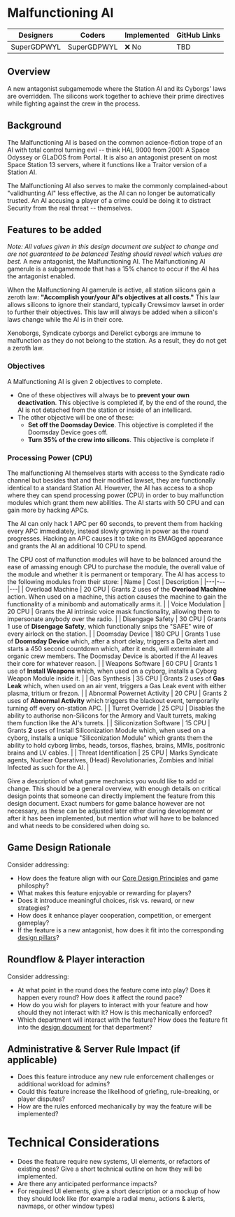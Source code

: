# Malfunctioning AI

| Designers | Coders | Implemented | GitHub Links |
|---|---|---|---|
| SuperGDPWYL | SuperGDPWYL | :x: No |  TBD |


## Overview

A new antagonist subgamemode where the Station AI and its Cyborgs' laws are overridden. The silicons work together to achieve their prime directives while fighting against the crew in the process.

## Background

The Malfunctioning AI is based on the common acience-fiction trope of an AI with total control turning evil -- think HAL 9000 from 2001: A Space Odyssey or GLaDOS from Portal. It is also an antagonist present on most Space Station 13 servers, where it functions like a Traitor version of a Station AI. 

The Malfunctioning AI also serves to make the commonly complained-about "validhunting AI" less effective, as the AI can no longer be automatically trusted. An AI accusing a player of a crime could be doing it to distract Security from the real threat -- themselves.

## Features to be added
*Note: All values given in this design document are subject to change and are not guaranteed to be balanced  Testing should reveal which values are best.*
A new antagonist, the Malfunctioning AI. The Malfunctioning AI gamerule is a subgamemode that has a 15% chance to occur if the AI has the antagonist enabled. 

When the Malfunctioning AI gamerule is active, all station silicons gain a zeroth law: **"Accomplish your/your AI's objectives at all costs."** This law allows silicons to ignore their standard, typically Crewsimov lawset in order to further their objectives. This law will always be added when a silicon's laws change while the AI is in their core.

Xenoborgs, Syndicate cyborgs and Derelict cyborgs are immune to malfunction as they do not belong to the station. As a result, they do not get a zeroth law.

### Objectives
A Malfunctioning AI is given 2 objectives to complete. 
- One of these objectives will always be to **prevent your own deactivation**. This objective is completed if, by the end of the round, the AI is not detached from the station or inside of an intellicard.
- The other objective will be one of these:
  - **Set off the Doomsday Device**. This objective is completed if the Doomsday Device goes off.
  - **Turn 35% of the crew into silicons**. This objective is complete if 

### Processing Power (CPU)
The malfunctioning AI themselves starts with access to the Syndicate radio channel but besides that and their modified lawset, they are functionally identical to a standard Station AI. However, the AI has access to a shop where they can spend processing power (CPU) in order to buy malfunction modules which grant them new abilities. The AI starts with 50 CPU and can gain more by hacking APCs.

The AI can only hack 1 APC per 60 seconds, to prevent them from hacking every APC immediately, instead slowly growing in power as the round progresses. Hacking an APC causes it to take on its EMAGged appearance and grants the AI an additional 10 CPU to spend.

The CPU cost of malfunction modules will have to be balanced around the ease of amassing enough CPU to purchase the module, the overall value of the module and whether it is permanent or temporary.
The AI has access to the following modules from their store:
| Name | Cost | Description |
|---|---|---|
| Overload Machine | 20 CPU | Grants 2 uses of the **Overload Machine** action. When used on a machine, this action causes the machine to gain the functionality of a minibomb and automatically arms it. |
| Voice Modulation | 20 CPU | Grants the AI intrinsic voice mask functionality, allowing them to impersonate anybody over the radio. |
| Disengage Safety | 30 CPU | Grants 1 use of **Disengage Safety**, which functionally snips the "SAFE" wire of every airlock on the station. |
| Doomsday Device | 180 CPU | Grants 1 use of **Doomsday Device** which, after a short delay, triggers a Delta alert and starts a 450 second countdown which, after it ends, will exterminate all organic crew members. The Doomsday Device is aborted if the AI leaves their core for whatever reason. |
| Weapons Software | 60 CPU | Grants 1 use of **Install Weapons** which, when used on a cyborg, installs a Cyborg Weapon Module inside it. | 
| Gas Synthesis | 35 CPU | Grants 2 uses of **Gas Leak** which, when used on an air vent, triggers a Gas Leak event with either plasma, tritium or frezon. |
| Abnormal Powernet Activity | 20 CPU | Grants 2 uses of **Abnormal Activity** which triggers the blackout event, temporarily turning off every on-station APC. |
| Turret Override | 25 CPU | Disables the ability to authorise non-Silicons for the Armory and Vault turrets, making them function like the AI's turrets. |
| Siliconization Software | 15 CPU | Grants **2** uses of Install Siliconization Module which, when used on a cyborg, installs a unique "Siliconization Module" which grants them the ability to hold cyborg limbs, heads, torsos, flashes, brains, MMIs, positronic brains and LV cables. |
| Threat Identification | 25 CPU | Marks Syndicate agents, Nuclear Operatives, (Head} Revolutionaries, Zombies and Initial Infected as such for the AI. |

Give a description of what game mechanics you would like to add or change. This should be a general overview, with enough details on critical design points that someone can directly implement the feature from this design document. Exact numbers for game balance however are not necessary, as these can be adjusted later either during development or after it has been implemented, but mention *what* will have to be balanced and what needs to be considered when doing so.

## Game Design Rationale

Consider addressing:
- How does the feature align with our [Core Design Principles](../space-station-14/core-design/design-principles.md) and game philosphy?
- What makes this feature enjoyable or rewarding for players?
- Does it introduce meaningful choices, risk vs. reward, or new strategies?
- How does it enhance player cooperation, competition, or emergent gameplay?
- If the feature is a new antagonist, how does it fit into the corresponding [design pillars](../space-station-14/round-flow/antagonists.md)?

## Roundflow & Player interaction

Consider addressing:
- At what point in the round does the feature come into play? Does it happen every round? How does it affect the round pace?
- How do you wish for players to interact with your feature and how should they not interact with it? How is this mechanically enforced?
- Which department will interact with the feature? How does the feature fit into the [design document](../space-station-14/departments.md) for that department?

## Administrative & Server Rule Impact (if applicable)

- Does this feature introduce any new rule enforcement challenges or additional workload for admins?
- Could this feature increase the likelihood of griefing, rule-breaking, or player disputes?
- How are the rules enforced mechanically by way the feature will be implemented?

# Technical Considerations

- Does the feature require new systems, UI elements, or refactors of existing ones? Give a short technical outline on how they will be implemented.
- Are there any anticipated performance impacts?
- For required UI elements, give a short description or a mockup of how they should look like (for example a radial menu, actions & alerts, navmaps, or other window types)
